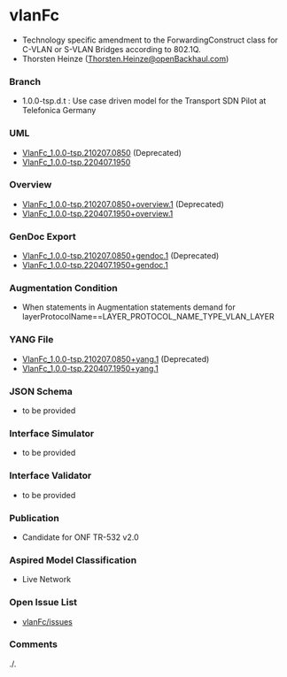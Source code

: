 # vlanFc
- Technology specific amendment to the ForwardingConstruct class for C-VLAN or S-VLAN Bridges according to 802.1Q.
- Thorsten Heinze (Thorsten.Heinze@openBackhaul.com)

### Branch
- 1.0.0-tsp.d.t : Use case driven model for the Transport SDN Pilot at Telefonica Germany

### UML
- [VlanFc_1.0.0-tsp.210207.0850](./VlanFc_1.0.0-tsp.210207.0850.zip) (Deprecated)
- [VlanFc_1.0.0-tsp.220407.1950](./VlanFc_1.0.0-tsp.220407.1950.zip)

### Overview 
- [VlanFc_1.0.0-tsp.210207.0850+overview.1](./VlanFc_1.0.0-tsp.210207.0850+overview.1.png) (Deprecated)
- [VlanFc_1.0.0-tsp.220407.1950+overview.1](./VlanFc_1.0.0-tsp.220407.1950+overview.1.png)

### GenDoc Export
- [VlanFc_1.0.0-tsp.210207.0850+gendoc.1](./VlanFc_1.0.0-tsp.210207.0850+gendoc.1.docx) (Deprecated)
- [VlanFc_1.0.0-tsp.220407.1950+gendoc.1](./VlanFc_1.0.0-tsp.220407.1950+gendoc.1.docx)

### Augmentation Condition
- When statements in Augmentation statements demand for layerProtocolName==LAYER_PROTOCOL_NAME_TYPE_VLAN_LAYER

### YANG File
- [VlanFc_1.0.0-tsp.210207.0850+yang.1](./VlanFc_1.0.0-tsp.210207.0850+yang.1.zip) (Deprecated)
- [VlanFc_1.0.0-tsp.220407.1950+yang.1](./VlanFc_1.0.0-tsp.220407.1950+yang.1.zip)

### JSON Schema
- to be provided 

### Interface Simulator
- to be provided 

### Interface Validator
- to be provided 

### Publication
- Candidate for ONF TR-532 v2.0

### Aspired Model Classification
- Live Network

### Open Issue List
- [vlanFc/issues](../../issues)

### Comments
./.
